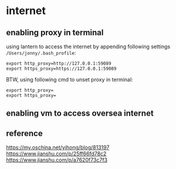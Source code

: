 # internet

## enabling proxy in terminal

using lantern to access the internet by appending following settings `/Users/jonny/.bash_profile`:
```
export http_proxy=http://127.0.0.1:59089
export https_proxy=https://127.0.0.1:59089
```

BTW, using following cmd to unset proxy in terminal:  
```
export http_proxy=
export https_proxy=
```

## enabling vm to access oversea internet


## reference
https://my.oschina.net/yihong/blog/813197  
https://www.jianshu.com/p/25ff66fd78c2  
https://www.jianshu.com/p/a7620f73c7f3  
